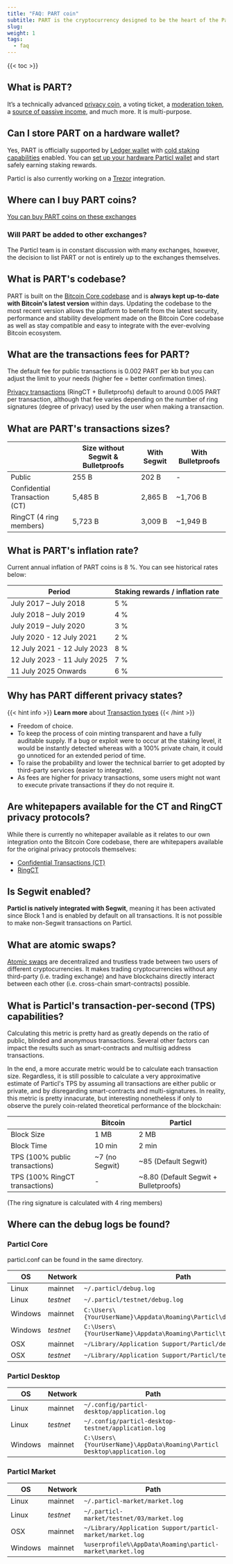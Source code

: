 ```yaml
---
title: "FAQ: PART coin"
subtitle: PART is the cryptocurrency designed to be the heart of the Particl ecosystem and acts as the fuel that makes it run
slug:
weight: 1
tags:
  - faq
---
```


{{< toc >}}

## What is PART?

It’s a technically advanced [privacy coin](/learn/privacy/transaction-types), a voting ticket, a [moderation token](/learn/marketplace/governance), a [source of passive income](/learn/staking/intro), and much more. It is multi-purpose.

## Can I store PART on a hardware wallet?

Yes, PART is officially supported by [Ledger wallet](/learn/wallets/hardware) with [cold staking capabilities](/learn/staking/intro#cold-staking) enabled. You can [set up your hardware Particl wallet](/tutorial/wallets/ledger) and start safely earning staking rewards.

Particl is also currently working on a [Trezor](/tutorial/wallets/trezor) integration.

## Where can I buy PART coins?

[You can buy PART coins on these exchanges](https://particl.io/part-exchanges)

### Will PART be added to other exchanges?

The Particl team is in constant discussion with many exchanges, however, the decision to list PART or not is entirely up to the exchanges themselves.

## What is PART's codebase?

PART is built on the [Bitcoin Core codebase](/learn/blockchain/bitcoin-codebase) and is **always kept up-to-date with Bitcoin's latest version** within days. Updating the codebase to the most recent version allows the platform to benefit from the latest security, performance and stability development made on the Bitcoin Core codebase as well as stay compatible and easy to integrate with the ever-evolving Bitcoin ecosystem.

## What are the transactions fees for PART?

The default fee for public transactions is 0.002 PART per kb but you can adjust the limit to your needs (higher fee = better confirmation times).

[Privacy transactions](/learn/privacy/transaction-types) (RingCT + Bulletproofs) default to around 0.005 PART per transaction, although that fee varies depending on the number of ring signatures (degree of privacy) used by the user when making a transaction.

## What are PART's transactions sizes?

|   | Size without Segwit & Bulletproofs  | With Segwit | With Bulletproofs |
|---|-------------------------------------|-------------|-------------------|
| Public                        | 255 B   | 202 B       | -                 |
| Confidential Transaction (CT) | 5,485 B | 2,865 B     | ~1,706 B          |
| RingCT (4 ring members)       | 5,723 B | 3,009 B     | ~1,949 B          |


## What is PART's inflation rate?

Current annual inflation of PART coins is 8 %. You can see historical rates below:

| Period | Staking rewards / inflation rate |
|--------|----------------------------------|
| July 2017 – July 2018               | 5 % |
| July 2018 – July 2019               | 4 % |
| July 2019 – July 2020               | 3 % |
| July 2020 - 12 July 2021            | 2 % |
| 12 July 2021 - 12 July 2023         | 8 % |
| 12 July 2023 - 11 July 2025         | 7 % |
| 11 July 2025 Onwards                | 6 % |

## Why has PART different privacy states?

{{< hint info >}}
**Learn more** about [Transaction types](/learn/privacy/transaction-types)
{{< /hint >}}

  * Freedom of choice.
  * To keep the process of coin minting transparent and have a fully auditable supply. If a bug or exploit were to occur at the staking level, it would be instantly detected whereas with a 100% private chain, it could go unnoticed for an extended period of time.
  * To raise the probability and lower the technical barrier to get adopted by third-party services (easier to integrate).
  * As fees are higher for privacy transactions, some users might not want to execute private transactions if they do not require it.

## Are whitepapers available for the CT and RingCT privacy protocols?

While there is currently no whitepaper available as it relates to our own integration onto the Bitcoin Core codebase, there are whitepapers available for the original privacy protocols themselves:

* [Confidential Transactions (CT)](https://elementsproject.org/elements/confidential-transactions/investigation.html)
* [RingCT](https://eprint.iacr.org/2015/1098.pdf)

## Is Segwit enabled?

**Particl is natively integrated with Segwit**, meaning it has been activated since Block 1 and is enabled by default on all transactions. It is not possible to make non-Segwit transactions on Particl.

## What are atomic swaps?

[Atomic swaps](https://github.com/particl/atomicswap) are decentralized and trustless trade between two users of different cryptocurrencies. It makes trading cryptocurrencies without any third-party (i.e. trading exchange) and have blockchains directly interact between each other (i.e. cross-chain smart-contracts) possible.

## What is Particl's transaction-per-second (TPS) capabilities?

Calculating this metric is pretty hard as greatly depends on the ratio of public, blinded and anonymous transactions. Several other factors can impact the results such as smart-contracts and multisig address transactions.

In the end, a more accurate metric would be to calculate each transaction size. Regardless, it is still possible to calculate a very approximative estimate of Particl's TPS by assuming all transactions are either public or private, and by disregarding smart-contracts and multi-signatures. In reality, this metric is pretty innacurate, but interesting nonetheless if only to observe the purely coin-related theoretical performance of the blockchain:


|                                | Bitcoin        | Particl               |
|--------------------------------|----------------|-----------------------|
| Block Size                     | 1 MB           | 2 MB                  |
| Block Time                     | 10 min         | 2 min                 |
| TPS (100% public transactions) | ~7 (no Segwit) | ~85 (Default Segwit)  |
| TPS (100% RingCT transactions) | -              | ~8.80 (Default Segwit + Bulletproofs) |

(The ring signature is calculated with 4 ring members)

## Where can the debug logs be found?

### Particl Core

particl.conf can be found in the same directory.

| OS              | Network   | Path
|-----------------|-----------|----------------------------------------------
| Linux           | mainnet   | `~/.particl/debug.log`
| Linux           | _testnet_ | `~/.particl/testnet/debug.log`
| Windows         | mainnet   | `C:\Users\{YourUserName}\Appdata\Roaming\Particl\debug.log`
| Windows         | _testnet_ | `C:\Users\{YourUserName}\Appdata\Roaming\Particl\testnet\debug.log`
| OSX             | mainnet   | `~/Library/Application Support/Particl/debug.log`
| OSX             | _testnet_ | `~/Library/Application Support/Particl/testnet/debug.log`


### Particl Desktop

| OS              | Network   | Path
|-----------------|-----------|----------------------------------------------
| Linux           | mainnet   | `~/.config/particl-desktop/application.log`
| Linux           | _testnet_ | `~/.config/particl-desktop-testnet/application.log`
| Windows         | mainnet   | `C:\Users\{YourUserName}\AppData\Roaming\Particl Desktop\application.log`


### Particl Market

| OS              | Network   | Path
|-----------------|-----------|----------------------------------------------
| Linux           | mainnet   | `~/.particl-market/market.log`
| Linux           | _testnet_ | `~/.particl-market/testnet/03/market.log`
| OSX             | mainnet   | `~/Library/Application Support/particl-market/market.log`
| Windows         | mainnet   | `%userprofile%\AppData\Roaming\particl-market\market.log`

